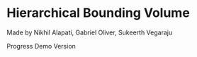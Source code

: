 # Hierarchical Bounding Volume
Made by Nikhil Alapati, Gabriel Oliver, Sukeerth Vegaraju

Progress Demo Version
